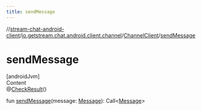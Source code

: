 ```yaml
---
title: sendMessage
---
```

//[stream-chat-android-client](../../../index.md)/[io.getstream.chat.android.client.channel](../index.md)/[ChannelClient](index.md)/[sendMessage](sendMessage.md)



# sendMessage  
[androidJvm]  
Content  
@[CheckResult](https://developer.android.com/reference/kotlin/androidx/annotation/CheckResult.html)()  
  
fun [sendMessage](sendMessage.md)(message: [Message](../../io.getstream.chat.android.client.models/Message/index.md)): Call&lt;[Message](../../io.getstream.chat.android.client.models/Message/index.md)&gt;  



